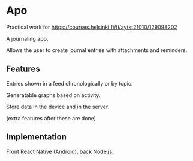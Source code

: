 # Apo

Practical work for https://courses.helsinki.fi/fi/aytkt21010/129098202

A journaling app. 

Allows the user to create journal entries with attachments and reminders. 

## Features
Entries shown in a feed chronologically or by topic. 

Generatable graphs based on activity. 

Store data in the device and in the server. 

(extra features after these are done)


## Implementation
Front React Native (Android), back Node.js.
